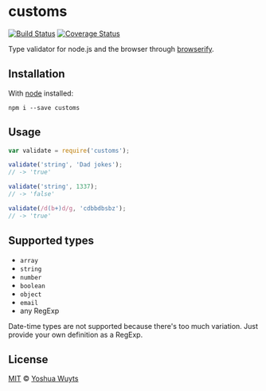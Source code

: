 # customs

[![Build Status](https://travis-ci.org/yoshuawuyts/customs.svg)](https://travis-ci.org/yoshuawuyts/customs)
[![Coverage Status](https://coveralls.io/repos/yoshuawuyts/customs/badge.png?branch=master)](https://coveralls.io/r/yoshuawuyts/customs?branch=master)

Type validator for node.js and the browser through [browserify](http://browserify.org/).

## Installation
With [node](nodejs.org) installed:

````
npm i --save customs
````

## Usage
````js
var validate = require('customs');

validate('string', 'Dad jokes');
// -> 'true'

validate('string', 1337);
// -> 'false'

validate(/d(b+)d/g, 'cdbbdbsbz');
// -> 'true'
````

## Supported types
- `array`
- `string`
- `number`
- `boolean`
- `object`
- `email`
- any RegExp

Date-time types are not supported because there's too much variation. Just provide your own definition as a RegExp.

## License
[MIT](https://tldrlegal.com/license/mit-license) © [Yoshua Wuyts](yoshuawuyts.com)